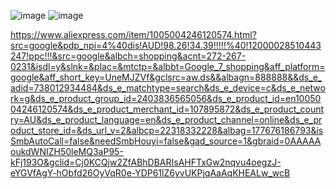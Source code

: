 ![image](https://github.com/user-attachments/assets/1f4ee865-423c-4339-8d8e-5a707666afd3)   ![image](https://github.com/user-attachments/assets/c6ff7cfc-da60-43b5-9b27-3df1e5c1eb7f)

https://www.aliexpress.com/item/1005004246120574.html?src=google&pdp_npi=4%40dis!AUD!98.26!34.39!!!!!%40!12000028510443247!ppc!!!&src=google&albch=shopping&acnt=272-267-0231&isdl=y&slnk=&plac=&mtctp=&albbt=Google_7_shopping&aff_platform=google&aff_short_key=UneMJZVf&gclsrc=aw.ds&&albagn=888888&&ds_e_adid=738012934484&ds_e_matchtype=search&ds_e_device=c&ds_e_network=g&ds_e_product_group_id=2403836565056&ds_e_product_id=en1005004246120574&ds_e_product_merchant_id=107895872&ds_e_product_country=AU&ds_e_product_language=en&ds_e_product_channel=online&ds_e_product_store_id=&ds_url_v=2&albcp=22318332228&albag=177676186793&isSmbAutoCall=false&needSmbHouyi=false&gad_source=1&gbraid=0AAAAAoukdWNIZH50leMQ3aP95-kFj193O&gclid=Cj0KCQjw2ZfABhDBARIsAHFTxGw2nqvu4oegzJ-eYGVfAgY-hObfd26OyVqR0e-YDP61lZ6yvUKPjqAaAqKHEALw_wcB


